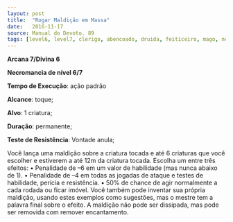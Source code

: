 ```yaml
---
layout: post
title:  "Rogar Maldição em Massa"
date:   2016-11-17
source: Manual do Devoto. 89
tags: [level6, level7, clerigo, abencoado, druida, feiticeiro, mago, necromancia, padrao, toque, criatura, permanente, vontade, anula]
---
```


**Arcana 7/Divina 6**

**Necromancia de nível 6/7**

**Tempo de Execução**: ação padrão

**Alcance**: toque;

**Alvo**: 1 criatura;

**Duração**: permanente;

**Teste de Resistência**: Vontade anula;

Você lança uma maldição sobre a criatura tocada e até 6 criaturas que você escolher e estiverem a até 12m da criatura tocada. 
Escolha um entre três efeitos:
• Penalidade de –6 em um valor de habilidade (mas nunca abaixo de 1).
• Penalidade de –4 em todas as jogadas de ataque e testes de habilidade, perícia 
e resistência.
• 50% de chance de agir normalmente 
a cada rodada ou ficar imóvel.
Você também pode inventar sua própria maldição, usando estes exemplos como 
sugestões, mas o mestre tem a palavra final 
sobre o efeito. A maldição não pode ser dissipada, mas pode ser removida com remover 
encantamento.

